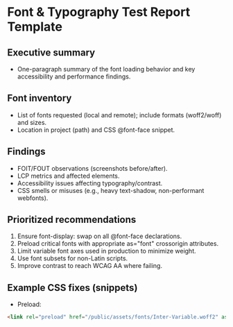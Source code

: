 # Font & Typography Test Report Template

## Executive summary
- One-paragraph summary of the font loading behavior and key accessibility and performance findings.

## Font inventory
- List of fonts requested (local and remote); include formats (woff2/woff) and sizes.
- Location in project (path) and CSS @font-face snippet.

## Findings
- FOIT/FOUT observations (screenshots before/after).
- LCP metrics and affected elements.
- Accessibility issues affecting typography/contrast.
- CSS smells or misuses (e.g., heavy text-shadow, non-performant webfonts).

## Prioritized recommendations
1. Ensure font-display: swap on all @font-face declarations.
2. Preload critical fonts with appropriate as="font" crossorigin attributes.
3. Limit variable font axes used in production to minimize weight.
4. Use font subsets for non-Latin scripts.
5. Improve contrast to reach WCAG AA where failing.

## Example CSS fixes (snippets)
- Preload:
```html
<link rel="preload" href="/public/assets/fonts/Inter-Variable.woff2" as="font" type="font/woff2" crossorigin>
